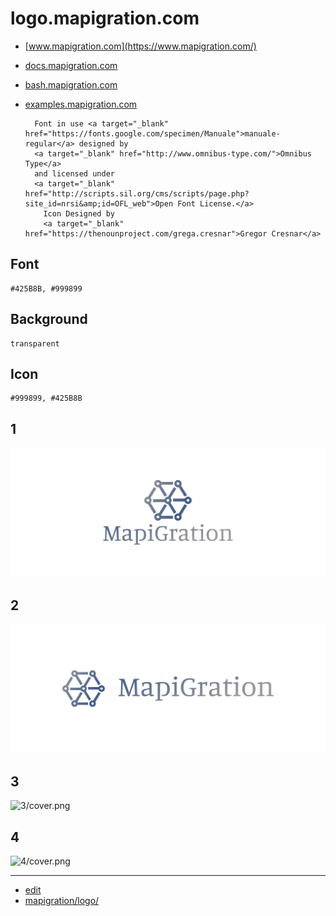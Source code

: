 # logo.mapigration.com


+ [www.mapigration.com](https://www.mapigration.com/)
+ [docs.mapigration.com](https://docs.mapigration.com/)
+ [bash.mapigration.com](https://bash.mapigration.com/)
+ [examples.mapigration.com](https://examples.mapigration.com/)


        Font in use <a target="_blank" href="https://fonts.google.com/specimen/Manuale">manuale-regular</a> designed by
        <a target="_blank" href="http://www.omnibus-type.com/">Omnibus Type</a>
        and licensed under
        <a target="_blank" href="http://scripts.sil.org/cms/scripts/page.php?site_id=nrsi&amp;id=OFL_web">Open Font License.</a>
          Icon Designed by
          <a target="_blank" href="https://thenounproject.com/grega.cresnar">Gregor Cresnar</a>
          
          
          

## Font

    #425B8B, #999899

## Background
    
    transparent

## Icon

    #999899, #425B8B

## 1
![1/cover.png](1/cover.png)

## 2
![2/cover.png](2/cover.png)

## 3
![3/cover.png](3/cover.png)

## 4
![4/cover.png](4/cover.png)


---

+ [edit](https://github.com/mapigration/logo/edit/main/README.md)
+ [mapigration/logo/](https://github.com/mapigration/logo/)

          
